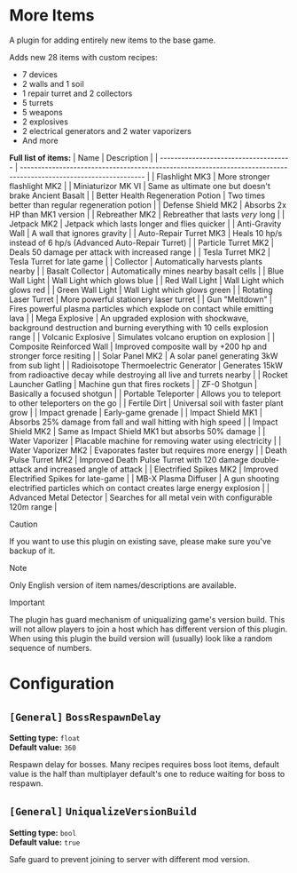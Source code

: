
# More Items

A plugin for adding entirely new items to the base game.

Adds new 28 items with custom recipes:
- 7 devices
- 2 walls and 1 soil
- 1 repair turret and 2 collectors
- 5 turrets
- 5 weapons
- 2 explosives
- 2 electrical generators and 2 water vaporizers
- And more

**Full list of items:**
| Name                                  | Description                                                                                                       |
| ------------------------------------- | ----------------------------------------------------------------------------------------------------------------- |
| Flashlight MK3                        | More stronger flashlight MK2                                                                                      |
| Miniaturizor MK VI                    | Same as ultimate one but doesn't brake Ancient Basalt                                                             |
| Better Health Regeneration Potion     | Two times better than regular regeneration potion                                                                 |
| Defense Shield MK2                    | Absorbs 2x HP than MK1 version                                                                                    |
| Rebreather MK2                        | Rebreather that lasts *very* long                                                                                 |
| Jetpack MK2                           | Jetpack which lasts longer and flies quicker                                                                      |
| Anti-Gravity Wall                     | A wall that ignores gravity                                                                                       |
| Auto-Repair Turret MK3                | Heals 10 hp/s instead of 6 hp/s (Advanced Auto-Repair Turret)                                                     |
| Particle Turret MK2                   | Deals 50 damage per attack with increased range                                                                   |
| Tesla Turret MK2                      | Tesla Turret for late game                                                                                        |
| Collector                             | Automatically harvests plants nearby                                                                              |
| Basalt Collector                      | Automatically mines nearby basalt cells                                                                           |
| Blue Wall Light                       | Wall Light which glows blue                                                                                       |
| Red Wall Light                        | Wall Light which glows red                                                                                        |
| Green Wall Light                      | Wall Light which glows green                                                                                      |
| Rotating Laser Turret                 | More powerful stationery laser turret                                                                             |
| Gun "Meltdown"                        | Fires powerful plasma particles which explode on contact while emitting lava                                      |
| Mega Explosive                        | An upgraded explosion with shockwave, background destruction and burning everything with 10 cells explosion range |
| Volcanic Explosive                    | Simulates volcano eruption on explosion                                                                           |
| Composite Reinforced Wall             | Improved composite wall by +200 hp and stronger force resiting                                                    |
| Solar Panel MK2                       | A solar panel generating 3kW from sub light                                                                       |
| Radioisotope Thermoelectric Generator | Generates 15kW from radioactive decay while destroying all live and turrets nearby                                |
| Rocket Launcher Gatling               | Machine gun that fires rockets                                                                                    |
| ZF-0 Shotgun                          | Basically a focused shotgun                                                                                       |
| Portable Teleporter                   | Allows you to teleport to other teleporters on the go                                                             |
| Fertile Dirt                          | Universal soil with faster plant grow                                                                             |
| Impact grenade                        | Early-game grenade                                                                                                |
| Impact Shield MK1                     | Absorbs 25% damage from fall and wall hitting with high speed                                                     |
| Impact Shield MK2                     | Same as Impact Shield MK1 but absorbs 50% damage                                                                  |
| Water Vaporizer                       | Placable machine for removing water using electricity                                                             |
| Water Vaporizer MK2                   | Evaporates faster but requires more energy                                                                        |
| Death Pulse Turret MK2                | Improved Death Pulse Turret with 120 damage double-attack and increased angle of attack                           |
| Electrified Spikes MK2                | Improved Electrified Spikes for late-game                                                                         |
| MB-X Plasma Diffuser                  | A gun shooting electrified particles which on contact creates large energy explosion                              |
| Advanced Metal Detector               | Searches for all metal vein with configurable 120m range                                                          |

> [!CAUTION]
> If you want to use this plugin on existing save, please make sure you've backup of it.

> [!NOTE]
> Only English version of item names/descriptions are available.

> [!IMPORTANT]
> The plugin has guard mechanism of uniqualizing game's version build.
> This will not allow players to join a host which has different version of this plugin.
> When using this plugin the build version will (usually) look like a random sequence of numbers.

# Configuration

## `[General]` `BossRespawnDelay`

**Setting type:** `float` \
**Default value:** `360`

Respawn delay for bosses.
Many recipes requires boss loot items, default value is the half than multiplayer default's one to reduce waiting for boss to respawn.

## `[General]` `UniqualizeVersionBuild`

**Setting type:** `bool` \
**Default value:** `true`

Safe guard to prevent joining to server with different mod version.
